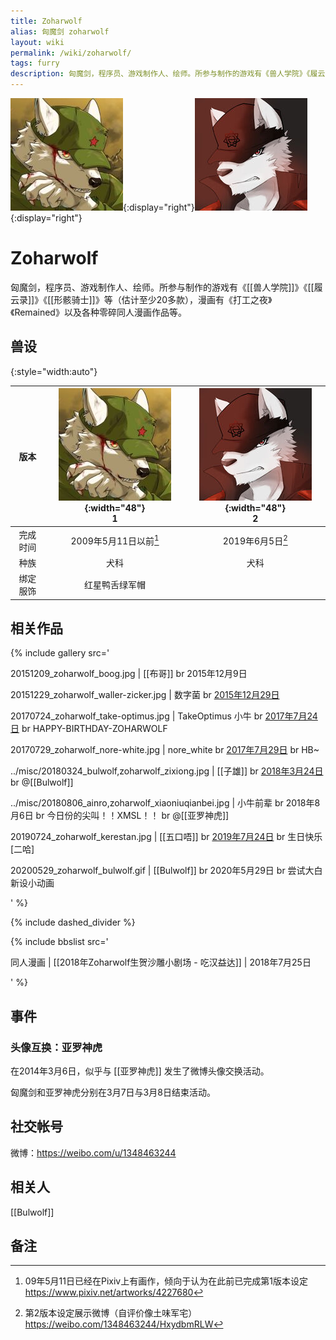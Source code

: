 ```yaml
---
title: Zoharwolf
alias: 匈魔剑 zoharwolf
layout: wiki
permalink: /wiki/zoharwolf/
tags: furry
description: 匈魔剑，程序员、游戏制作人、绘师。所参与制作的游戏有《兽人学院》《履云录》《形骸骑士》等（估计至少20多款），漫画有《打工之夜》《Remained》以及各种零碎同人漫画作品等。
---
```


![设定1](zoharwolf.jpg){:display="right"}![设定2](zoharwolf_2.jpg){:display="right"}

# Zoharwolf

匈魔剑，程序员、游戏制作人、绘师。所参与制作的游戏有《[[兽人学院]]》《[[履云录]]》《[[形骸骑士]]》等（估计至少20多款），漫画有《打工之夜》《Remained》以及各种零碎同人漫画作品等。

## 兽设

{:style="width:auto"}

|   版本   | ![](zoharwolf.jpg){:width="48"}<br />1 | ![](zoharwolf_2.jpg){:width="48"}<br />2 |
| :------: | :------------------------------------: | :--------------------------------------: |
| 完成时间 |    2009年5月11日以前[^fursona1date]    |       2019年6月5日[^fursona2date]        |
|   种族   |                  犬科                  |                   犬科                   |
| 绑定服饰 |             红星鸭舌绿军帽             |                                          |

[^fursona1date]: 09年5月11日已经在Pixiv上有画作，倾向于认为在此前已完成第1版本设定 <https://www.pixiv.net/artworks/4227680>
[^fursona2date]: 第2版本设定展示微博（自评价像土味军宅） <https://weibo.com/1348463244/HxydbmRLW>

## 相关作品

{% include gallery src='

20151209_zoharwolf_boog.jpg | [[布哥]] br 2015年12月9日

20151229_zoharwolf_waller-zicker.jpg | 数字菌 br [2015年12月29日](https://www.pixiv.net/artworks/54322741)

20170724_zoharwolf_take-optimus.jpg | TakeOptimus 小牛 br [2017年7月24日](https://twitter.com/TakeOptimus/status/889460995311124483) br HAPPY-BIRTHDAY-ZOHARWOLF

20170729_zoharwolf_nore-white.jpg | nore_white br [2017年7月29日](https://twitter.com/i/status/891359579967180800) br HB~

../misc/20180324_bulwolf,zoharwolf_zixiong.jpg | [[子雄]] br [2018年3月24日](https://twitter.com/i/status/977785358917218304) br @[[Bulwolf]]

../misc/20180806_ainro,zoharwolf_xiaoniuqianbei.jpg | 小牛前辈 br 2018年8月6日 br 今日份的尖叫！！XMSL！！ br @[[亚罗神虎]]

20190724_zoharwolf_kerestan.jpg | [[五口唔]] br [2019年7月24日](https://weibo.com/6395424176/HEYnafxwf) br 生日快乐[二哈]

20200529_zoharwolf_bulwolf.gif | [[Bulwolf]] br 2020年5月29日 br 尝试大白新设小动画

' %}

{% include dashed_divider %}

{% include bbslist src='

同人漫画 | [[2018年Zoharwolf生贺沙雕小剧场 - 吃汉益达]] | 2018年7月25日

' %}

## 事件

### 头像互换：亚罗神虎

在2014年3月6日，似乎与 [[亚罗神虎]] 发生了微博头像交换活动。

匈魔剑和亚罗神虎分别在3月7日与3月8日结束活动。

## 社交帐号

微博：<https://weibo.com/u/1348463244>

## 相关人

[[Bulwolf]]

## 备注


